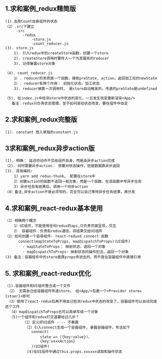 ## 1.求和案例_redux精简版
    (1).去除Count自身组件的状态
    （2）.src下建立
         -src
            -redux
                -store.js
                -count_reducer.js
    (3). store.js
        1). 引入redux中的createStore函数，创建一个store
        2). createStore调用时要传入一个为其服务的reducer
        3). 记得暴露store对象
    
    （4). count_reducer.js
        1）. reducer的本质是一个函数，接收preState, action，返回加工后的newState
        2）. reducer有两个作用： 初始化状态，加工状态
        3). reducer被第一次调用时， 是store自动触发的，传递的preState是undefined
    
    （5). 在index.js中检测store中状态的变化，一旦发生改变重新渲染<App/>
       备注：redux只负责状态管理，至于如何驱动状态改变，要在组件中自定

## 2.求和案例_redux完整版
    (1). constant 放入单独的constant.js

## 3求和案例_redux异步action版
    (1). 明确： 延迟的动作不交给组件自身，而是由异步action完成
    （2). 何时需要异步action： 想要对状态操作，但是数据靠异步返回
    (3). 具体编码:
        1) yarn add redux-thunk， 配置在store中
        2）创建action的函数不返回一般对象，而是一个函数，在该函数中写异步任务
        3) 异步任务有结果后，调用一个同步action
    （4）备注,异步action不是必须写的，完全可以自己等待异步任务结果，再分发

## 4.求和案例_react-redux基本使用
    （1）明确两个概念
        1）UI组件，不能使用任何redux的api,只负责页面呈现，交互
        2） 容器组件：负责和redux通信，将结果交给UI组件
    （2）如何创建一个容易组件- react-reduxd connect 函数
          connect(mapStateToProps, mapDispatchToProps)(UI组件)
            - mapStateToProps： 映射状态，返回一个对象
            - mapDispatchToProps: 映射状态的操作犯法，返回一个对象
    (3) 备注：容器组件中的store是靠props传进去的，而不是在容器组件中直接引用

## 5. 求和案例_react-redux优化
    （1).容器组件和UI组件整合成一个文件
     （2） 无需自己给容器组件传递store， 给<App/>包裹一个<Provider store={stoer}>即可
     （3）使用了react-redux后再不用自己检测redux中状态的改变了，容器组件可以自动完成这个工作
      （4）mapDispatchToProps也可以简单写成一个对象
      （5)一个组件和redux打交道要经过几步？
            （1）定义好UI组件 ---- 不暴露
             （2）引入connect生成一个容器组件, 暴露容器组件，写法如下
                connect(
                    state => ({key:value})，
                    {key:xxxxAction}
                )(UI组件)
              (4)在UI组件中通过this.props.xxxxxx读取和操作状态
